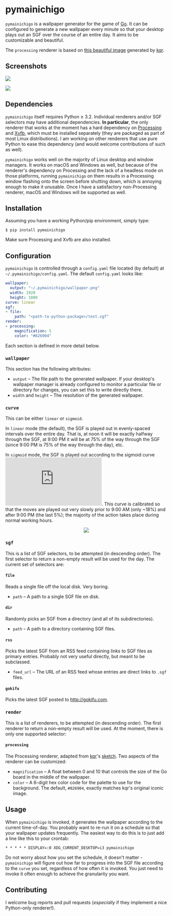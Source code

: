 # pymainichigo

`pymainichigo` is a wallpaper generator for the game of [Go](https://en.wikipedia.org/wiki/Go_(game)). It can be configured to generate a new wallpaper every minute so that your desktop plays out an SGF over the course of an entire day. It aims to be customizable and beautiful.

The `processing` renderer is based on [this beautiful image](http://i.solidfiles.net/c6a7786a19.jpg) generated by [kqr](http://github.com/kqr).

## Screenshots

![](http://apetresc-screenshot.s3.amazonaws.com/2017-09-11-21.40.24.png)

![](http://apetresc-screenshot.s3.amazonaws.com/2017-09-11-21.38.25.png)

## Dependencies

`pymainichigo` itself requires Python ≥ 3.2. Individual renderers and/or SGF selectors may have additional dependencies. **In particular**, the only renderer that works at the moment has a hard dependency on [Processing](https://processing.org/) and [Xvfb](https://www.x.org/archive/X11R7.6/doc/man/man1/Xvfb.1.xhtml), which must be installed separately (they are packaged as part of most Linux distributions). I am working on other renderers that use pure Python to ease this dependency (and would welcome contributions of such as well).

`pymainichigo` works well on the majority of Linux desktop and window managers. It works on macOS and Windows as well, but because of the renderer's dependency on Processing and the lack of a headless mode on those platforms, running `pymainichigo` on them results in a Processing window flashing onto the screen before shutting down, which is annoying enough to make it unusable. Once I have a satisfactory non-Processing renderer, macOS and Windows will be supported as well.

## Installation

Assuming you have a working Python/pip environment, simply type:
```
$ pip install pymainichigo
```

Make sure Processing and Xvfb are also installed.

## Configuration

`pymainichigo` is controlled through a `config.yaml` file located (by default) at `~/.pymainichigo/config.yaml`. The default `config.yaml` looks like:

```yaml
wallpaper:
  output: "~/.pymainichigo/wallpaper.png"
  width: 1920
  height: 1080
curve: linear
sgf:
- file:
    path: "<path-to-python-package>/test.sgf"
render:
- processing:
    magnification: 5
    color: "#826904"
```

Each section is defined in more detail below.

### `wallpaper`

This section has the following attributes:
  - `output` – The file path to the generated wallpaper. If your desktop's wallpaper manager is already configured to monitor a particular file or directory for changes, you can set this to write directly there.
  - `width` and `height` – The resolution of the generated wallpaper.

### `curve`

This can be either `linear` or `sigmoid`.

In `linear` mode (the default), the SGF is played out in evenly-spaced intervals over the entire day. That is, at noon it will be exactly halfway through the SGF, at 9:00 PM it will be at 75% of the way through the SGF (since 9:00 PM is 75% of the way through the day), etc.

In `sigmoid` mode, the SGF is played out according to the sigmoid curve ![sigmoid](https://latex.codecogs.com/gif.latex?%5Cfrac%7B1%7D%7B1%20&plus;%20e%5E%7B-12x%20&plus;%206%7D%7D). This curve is calibrated so that the moves are played out very slowly prior to 9:00 AM (only ~18%) and after 9:00 PM (the last 5%); the majority of the action takes place during normal working hours.
<p align="center">
  <img src="http://apetresc-screenshot.s3.amazonaws.com/2017-09-11-20.48.36.png">
</p>

### `sgf`

This is a list of SGF selectors, to be attempted (in descending order). The first selector to return a non-empty result will be used for the day. The current set of selectors are:

#### `file`

Reads a single file off the local disk. Very boring.
  - `path` – A path to a single SGF file on disk.

#### `dir`

Randomly picks an SGF from a directory (and all of its subdirectories).
  - `path` – A path to a directory containing SGF files.

#### `rss`

Picks the latest SGF from an RSS feed containing links to SGF files as primary entries. Probably not very useful directly, but meant to be subclassed.
  - `feed_url` – The URL of an RSS feed whose entries are direct links to `.sgf` files.


#### `gokifu`
Picks the latest SGF posted to http://gokifu.com.

### `render`

This is a list of renderers, to be attempted (in descending order). The first renderer to return a non-empty result will be used. At the moment, there is only one supported selector:

#### `processing`

The Processing renderer, adapted from [kqr](http://github.com/kqr)'s [sketch](https://github.com/kqr/gists/blob/master/algorithms/proceduralgeneration/goboard.pde). Two aspects of the renderer can be customized:
  - `magnification` – A float between 0 and 10 that controls the size of the Go board in the middle of the wallpaper.
  - `color` – A 6-digit hex color code for the palette to use for the background. The default, `#826904`, exactly matches kqr's original iconic image.

## Usage

When `pymainichigo` is invoked, it generates the wallpaper according to the current time-of-day. You probably want to re-run it on a schedule so that your wallpaper updates frequently. The easiest way to do this is to just add a line like this to your crontab:

```
* * * * * DISPLAY=:0 XDG_CURRENT_DESKTOP=i3 pymainichigo
```

Do not worry about how you set the schedule, it doesn't matter - `pymainichigo` will figure out how far to progress into the SGF file according to the `curve` you set, regardless of how often it is invoked. You just need to invoke it often enough to achieve the granularity you want.

## Contributing

I welcome bug reports and pull requests (_especially_ if they implement a nice Python-only renderer!).
